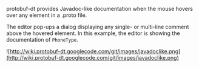 protobuf-dt provides Javadoc-like documentation when the mouse hovers over any element in a .proto file.

The editor pop-ups a dialog displaying any single- or multi-line comment above the hovered element. In this example, the editor is showing the documentation of `PhoneType`.

![http://wiki.protobuf-dt.googlecode.com/git/images/javadoclike.png](http://wiki.protobuf-dt.googlecode.com/git/images/javadoclike.png)

